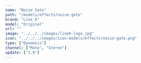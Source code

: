 ```yaml
---
name: "Noise Gate"
path: "/models/effects/noise-gate"
brand: "Line 6"
model: "Original"
url: ""
image: "../../../images/line6-logo.jpg"
icon: "../../../images/icon-models/effects/noise-gate.png"
type: ["Dynamics"]
channel: ["Mono", "Stereo"]
update: ["1.0"]
---
```

